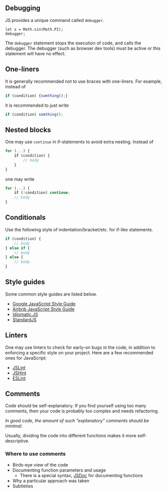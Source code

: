 ## Debugging

JS provides a unique command called `debugger`.

```
let x = Math.sin(Math.PI);
debugger;
```

The `debugger` statement stops the execution of code,
and calls the debugger. The debugger (such as browser dev tools)
must be active or this statement will have no effect.

## One-liners

It is generally recommended not to use braces with one-liners.
For example, instead of

```js
if (condition) {somthing();}
```

it is recommended to just write

```js
if (condition) somthing();
```

## Nested blocks

One may use `continue` in if-statements to avoid
extra nesting. Instead of

```js
for (...) {
    if (condition) {
        // body
    }
}
```

one may write

```js
for (...) {
    if (!condition) continue;
    // body
}
```

## Conditionals

Use the following style of indentation/bracket/etc. for
if-like statements.

```js
if (condition) {
    // body
} else if {
    // body
} else {
    // body
}
```

## Style guides

Some common style guides are listed below.

- [Google JavaScript Style Guide](https://google.github.io/styleguide/jsguide.html)
- [Airbnb JavaScript Style Guide](https://github.com/airbnb/javascript)
- [Idiomatic.JS](https://github.com/rwaldron/idiomatic.js)
- [StandardJS](https://standardjs.com/)

## Linters

One may use linters to check for early-on bugs in the code, in addition
to enforcing a specific style on your project. Here are a few recommended
ones for JavaScript:

- [JSLint](https://jslint.com/)
- [JSHint](https://jshint.com/)
- [ESLint](https://eslint.org/)

## Comments

Code should be self-explanatory. If you find yourself using too many comments,
then your code is probably too complex and needs refactoring.

_In good code, the amount of such “explanatory” comments should be minimal._

Usually, dividing the code into different functions makes it
more self-descriptive.

### Where to use comments

- Birds-eye view of the code
- Documenting function parameters and usage
    - There is a special syntax, [JSDoc](http://en.wikipedia.org/wiki/JSDoc)
    for documenting functions
- Why a particular approach was taken
- Subtleties
